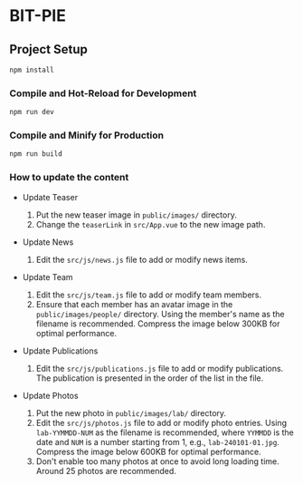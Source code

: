 # BIT-PIE

## Project Setup

```sh
npm install
```

### Compile and Hot-Reload for Development

```sh
npm run dev
```

### Compile and Minify for Production

```sh
npm run build
```

### How to update the content

- Update Teaser

  1. Put the new teaser image in `public/images/` directory.
  2. Change the `teaserLink` in `src/App.vue` to the new image path.

- Update News

  1. Edit the `src/js/news.js` file to add or modify news items.

- Update Team
  
  1. Edit the `src/js/team.js` file to add or modify team members.
  2. Ensure that each member has an avatar image in the `public/images/people/` directory. Using the member's name as the filename is recommended. Compress the image below 300KB for optimal performance.

- Update Publications

  1. Edit the `src/js/publications.js` file to add or modify publications. The publication is presented in the order of the list in the file.

- Update Photos

  1. Put the new photo in `public/images/lab/` directory.
  2. Edit the `src/js/photos.js` file to add or modify photo entries. Using `lab-YYMMDD-NUM` as the filename is recommended, where `YYMMDD` is the date and `NUM` is a number starting from 1, e.g., `lab-240101-01.jpg`. Compress the image below 600KB for optimal performance.
  3. Don't enable too many photos at once to avoid long loading time. Around 25 photos are recommended.
